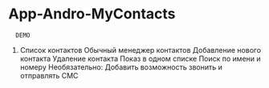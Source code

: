 # App-Andro-MyContacts
      DEMO
1.  Список контактов
Обычный менеджер контактов
Добавление нового контакта
Удаление контакта
Показ в одном списке
Поиск по имени и номеру
Необязательно: Добавить возможность звонить и отправлять СМС 
